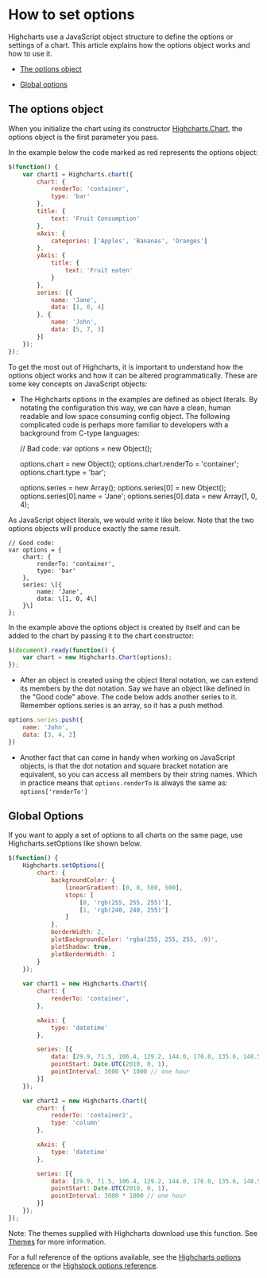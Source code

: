 How to set options
===

Highcharts use a JavaScript object structure to define the options or settings of a chart. This article explains how the options object works and how to use it.

*   [The options object](#1)

*   [Global options](#2)

The options object
------------------

When you initialize the chart using its constructor [Highcharts.Chart](http://api.highcharts.com/highcharts#Highcharts.Chart()), the options object is the first parameter you pass.

In the example below the code marked as red represents the options object:

```js
$(function() {
    var chart1 = Highcharts.chart({
        chart: {
            renderTo: 'container',
            type: 'bar'
        },
        title: {
            text: 'Fruit Consumption'
        },
        xAxis: {
            categories: ['Apples', 'Bananas', 'Oranges']
        },
        yAxis: {
            title: {
                text: 'Fruit eaten'
            }
        },
        series: [{
            name: 'Jane',
            data: [1, 0, 4]
        }, {
            name: 'John',
            data: [5, 7, 3]
        }[
    });
});
```
    

To get the most out of Highcharts, it is important to understand how the options object works and how it can be altered programmatically. These are some key concepts on JavaScript objects:

*   The Highcharts options in the examples are defined as object literals. By notating the configuration this way, we can have a clean, human readable and low space consuming config object. The following complicated code is perhaps more familiar to developers with a background from C-type languages:

    
    // Bad code:
    var options = new Object();
    
    options.chart = new Object();
    options.chart.renderTo = 'container';
    options.chart.type = 'bar';
    
    options.series = new Array();
    options.series\[0\] = new Object();
    options.series\[0\].name = 'Jane';
    options.series\[0\].data = new Array(1, 0, 4);
    

As JavaScript object literals, we would write it like below. Note that the two options objects will produce exactly the same result.

    
    // Good code:
    var options = {
        chart: {
            renderTo: 'container',
            type: 'bar'
        },
        series: \[{
            name: 'Jane',
            data: \[1, 0, 4\]
        }\]
    };
    

In the example above the options object is created by itself and can be added to the chart by passing it to the chart constructor:

```js
$(document).ready(function() {
    var chart = new Highcharts.Chart(options);
});
```

*   After an object is created using the object literal notation, we can extend its members by the dot notation. Say we have an object like defined in the "Good code" above. The code below adds another series to it. Remember options.series is an array, so it has a push method.

```js
options.series.push({
    name: 'John',
    data: [3, 4, 2]
})
```
    

*   Another fact that can come in handy when working on JavaScript objects, is that the dot notation and square bracket notation are equivalent, so you can access all members by their string names. Which in practice means that `options.renderTo` is always the same as: `options['renderTo']`

Global Options
--------------

If you want to apply a set of options to all charts on the same page, use Highcharts.setOptions like shown below. 

```js
$(function() {
    Highcharts.setOptions({
        chart: {
            backgroundColor: {
                linearGradient: [0, 0, 500, 500],
                stops: [
                    [0, 'rgb(255, 255, 255)'],
                    [1, 'rgb(240, 240, 255)']
                ]
            },
            borderWidth: 2,
            plotBackgroundColor: 'rgba(255, 255, 255, .9)',
            plotShadow: true,
            plotBorderWidth: 1
        }
    });
    
    var chart1 = new Highcharts.Chart({
        chart: {
            renderTo: 'container',
        },

        xAxis: {
            type: 'datetime'
        },

        series: [{
            data: [29.9, 71.5, 106.4, 129.2, 144.0, 176.0, 135.6, 148.5, 216.4, 194.1, 95.6, 54.4],
            pointStart: Date.UTC(2010, 0, 1),
            pointInterval: 3600 \* 1000 // one hour
        }]
    });

    var chart2 = new Highcharts.Chart({
        chart: {
            renderTo: 'container2',
            type: 'column'
        },

        xAxis: {
            type: 'datetime'
        },

        series: [{
            data: [29.9, 71.5, 106.4, 129.2, 144.0, 176.0, 135.6, 148.5, 216.4, 194.1, 95.6, 54.4],
            pointStart: Date.UTC(2010, 0, 1),
            pointInterval: 3600 * 1000 // one hour
        }]
    });
});
```
    

Note: The themes supplied with Highcharts download use this function. See [Themes](docs/chart-design-and-style/themes) for more information.

For a full reference of the options available, see the [Highcharts options reference](http://api.highcharts.com/highcharts) or the [Highstock options reference](http://api.highcharts.com/highstock).
